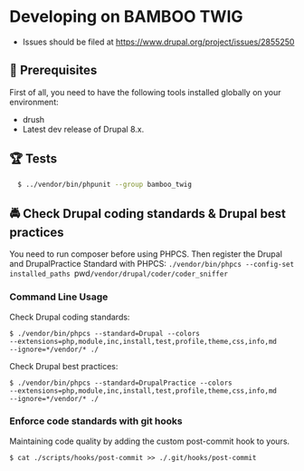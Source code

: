 # Developing on BAMBOO TWIG

* Issues should be filed at https://www.drupal.org/project/issues/2855250

## 🔧 Prerequisites

First of all, you need to have the following tools installed globally on your environment:

  * drush
  * Latest dev release of Drupal 8.x.

## 🏆 Tests

  ```bash
    $ ../vendor/bin/phpunit --group bamboo_twig
  ```

## 🚔 Check Drupal coding standards & Drupal best practices

You need to run composer before using PHPCS. Then register the Drupal
and DrupalPractice Standard with PHPCS:
`./vendor/bin/phpcs --config-set installed_paths
`pwd`/vendor/drupal/coder/coder_sniffer`

### Command Line Usage

Check Drupal coding standards:

  ```
  $ ./vendor/bin/phpcs --standard=Drupal --colors
  --extensions=php,module,inc,install,test,profile,theme,css,info,md
  --ignore=*/vendor/* ./
  ```

Check Drupal best practices:

  ```
  $ ./vendor/bin/phpcs --standard=DrupalPractice --colors
  --extensions=php,module,inc,install,test,profile,theme,css,info,md
  --ignore=*/vendor/* ./
  ```
### Enforce code standards with git hooks

Maintaining code quality by adding the custom post-commit hook to yours.

  ```
  $ cat ./scripts/hooks/post-commit >> ./.git/hooks/post-commit
  ```
